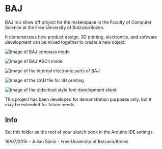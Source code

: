 # BAJ

BAJ is a show off project for the makerspace in the Faculty of Computer Science at the Free University of Bolzano/Bozen.

It demonstrates how product design, 3D printing, electronics, and software development can be mixed together to create a new object.

![Image of BAJ compass mode](http://makerspace.inf.unibz.it/wp-content/uploads/2015/07/WP_20150709_17_44_12_Pro-e1436554656438.jpg)

![Image of BAJ ASCII mode](http://makerspace.inf.unibz.it/wp-content/uploads/2015/07/WP_20150711_14_15_10_Pro.jpg)

![Image of the internal electronic parts of BAJ](http://makerspace.inf.unibz.it/wp-content/uploads/2015/07/WP_20150709_17_44_56_Pro.jpg)

![Image of the CAD file for 3D printing](http://makerspace.inf.unibz.it/wp-content/uploads/2015/07/WP_20150713_17_11_03_Pro.jpg)

![Image of the oldschool style font development sheet](http://makerspace.inf.unibz.it/wp-content/uploads/2015/07/WP_20150711_15_50_51_Pro.jpg)

This project has been developed for demonstration purposes only, but it may be extended for future needs.

## Info
Set this folder as the root of your sketch book in the Arduino IDE settings.

16/07/2015 - Julian Sanin - Free University of Bolzano/Bozen
